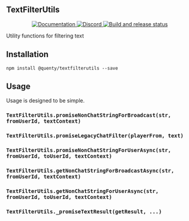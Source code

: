 ## TextFilterUtils
<div align="center">
  <a href="http://quenty.github.io/api/">
    <img src="https://img.shields.io/badge/docs-website-green.svg" alt="Documentation" />
  </a>
  <a href="https://discord.gg/mhtGUS8">
    <img src="https://img.shields.io/badge/discord-nevermore-blue.svg" alt="Discord" />
  </a>
  <a href="https://github.com/Quenty/NevermoreEngine/actions">
    <img src="https://github.com/Quenty/NevermoreEngine/actions/workflows/build.yml/badge.svg" alt="Build and release status" />
  </a>
</div>

Utility functions for filtering text

## Installation
```
npm install @quenty/textfilterutils --save
```

## Usage
Usage is designed to be simple.

### `TextFilterUtils.promiseNonChatStringForBroadcast(str, fromUserId, textContext)`

### `TextFilterUtils.promiseLegacyChatFilter(playerFrom, text)`

### `TextFilterUtils.promiseNonChatStringForUserAsync(str, fromUserId, toUserId, textContext)`

### `TextFilterUtils.getNonChatStringForBroadcastAsync(str, fromUserId, textContext)`

### `TextFilterUtils.getNonChatStringForUserAsync(str, fromUserId, toUserId, textContext)`

### `TextFilterUtils._promiseTextResult(getResult, ...)`

